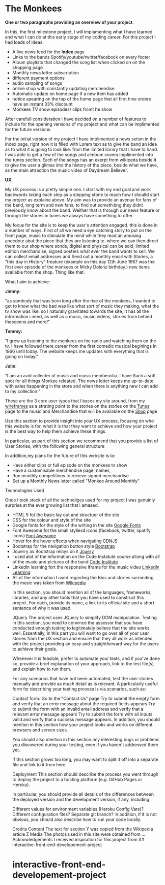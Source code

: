 <h1> The Monkees  </h1>


<b>One or two paragraphs providing an overview of your project</b>.

In this, the first milestone project, I will implamenting what I have learned and what I can do at this early stage of my coding career. 
For this project I had loads of ideas:
<ul>
<li>A live news feed for the <b>Index</b> page </li>
<li>Links to the bands Spotify/youtube/twitter/facebook on every footer</li> 
<li>Album playlists that changed the song list when clicked on on the shopping page</li> 
<li>Monthly news letter subscription</li>
<li>different payment options</li>
<li>audio sampling of songs</li>
<li>online shop with constantly updating merchendise</li>
<li>Automatic update on home page if a new item has added</li>
<li>notice apearing on the top of the home page that all first time orders have an instant 33% discount</li>
<li>Monkees TV show episodes/ clips fromt he show</li>
</ul>

<p>After carefull consideration I have decided on a number of features to include for the opening versions of my project and what can be implimented for the future versions.</p>

<p>For the initial version of my project I have implimented a news setion in the Index page, right now it is filled with Lorem text as to give the band an idea as to what it is going to look like.
from the limited library that I have to hand. I was able to get a few of the songs and almbum covers implimented into the tunes section. Each of the songs has an exerpt from wikipeda beside it to 
give the user a glimse into the history of the piece, beside what we have, as the main attraction the music video of Daydream Believer.

<b>UX</b>

<p> My UX process is a pretty simple one. I start with my end goal and work backwords taking each step as a stepping stone to reach how I shoulld start my project as explaine above. 
My aim was to provide an avenue for fans of the band, long term and new fans, to find out somethibng they didnt previously know about the band. Weither that is through our news feature or through the stories in tunes we always have something to offer.


My focus for the site is to keep the user's attention engaged. this is done in a number of ways. First of all we need a eye catching story to put on the front page, music to stimulate the mind while they read an amusing anecdote abut the piece that they are listening to. where we can then direct them to our shop where sonds, digital and physical can be sold, limited edition merchandise, signed posters
what ever the band wants to sell. We can collect email addresses and Send out a monthly email with Stories, a "this day in History" freature (example on this day 12th June 1967 was the first ever episode of the monkees or Micky Dolenz birthday.) new items available from the shop. Thing like that. </p>

What I aim to achieve:

<b>Jimmy:</b>


"as sombody that was born long after the rise of the monkees, I wanted to get to know what the bad was like what sort of music they making, what the tv show was like, so I naturally gravitated towards the site, 
It has all the information i need, as well as a music, music videos, stories from behind thesceens and more!"

<b>Tommy:</b>


"I grew up listening to the monkees on the radio and watching them on the tv. I have followed there career from the first comedic musical beginings in 1966 until today. The website keeps me updates with everything that is going on today."

<b>Julie:</b>

"I am an avid collecter of music and music memberoilia. I have Such a soft spot for all things Monkee releated. The news letter keeps me up-to-date with sales happening in the store and when there is anything new I can add to my collection "

These are the 3 core user types that I bases my site around, from my <a href="assets/Wireframes/Band website mockup.bmpr">wireframes</a> as a strating point to the stories on the stories on the <a href="tunes.html">Tunes</a> page to the music and Merchandise that will be available on the <a href="shop.html">Shop</a> page

Use this section to provide insight into your UX process, focusing on who this website is for, what it is that they want to achieve and how your project is the best way to help them achieve these things.

In particular, as part of this section we recommend that you provide a list of User Stories, with the following general structure:


In addition,my plans for the future of this website is to:

<ul>

<li>Have either clips or full episode on the monkees tv show</li>
<li>Have a customisable merchendise page, names, </li>
<li>Run monthly competitions to recieve signed merchandise</li>
<li>Set up a Monthly News letter called "Monkee Around Monthly"</li>

</ul>


Technologies Used

Once I took stock of all the technoliges used for my project I was genuinly surprise at the ever growing list that I amased. 

<ul>

<li>HTML 5 fot the basic lay out and structuer of the site</li>
<li>CSS for the colour and style of the site </li>
<li>Google fonts for the style of the writing in the site <a target = 'blank'href="https://fonts.googleapis.com/css?family=Chicle"> Google Fonts</a></li>
<li>Font Awesome fot the small styliesd icons (facebook, twitter, spotify icons) <a target = 'blank'href="https://fontawesome.com">Font Awesome</a></li>
<li>Hover for the hover effects when navigating <a target = 'blank'href="https://cdnjs.com/libraries/hover.css">CDNJS</a></li>
<li>Bootstrap for the navigation button style <a target = 'blank'href="https://getbootstrap.com/https://getbootstrap.com/">Bootstrap</a></li>
<li>Jquerry as Bootstrap relays on it <a target = 'blank'href="https://jquery.com">Jquery</a></li>
<li>I used alot of the information on the Code Instatute course allong with all of the music and pictures of the band <a target = 'blank'href="https://codeinstitute.net/">Code Institute</a></li>
<li>LinkedIn learning fort the responsive Iframe for the music video <a target = 'blank' href="https://www.linkedin.com/learning/">LinkedIn Learning</a></li>
<li>All of the information I used regarding the Bios and stories surronding the music was taken from <a target = 'blank'href="https://en.wikipedia.org/wiki/Main_Page">Wikipedia</a></li>
</u>


In this section, you should mention all of the languages, frameworks, libraries, and any other tools that you have used to construct this project. For each, provide its name, a link to its official site and a short sentence of why it was used.

JQuery
The project uses JQuery to simplify DOM manipulation.
Testing
In this section, you need to convince the assessor that you have conducted enough testing to legitimately believe that the site works well. Essentially, in this part you will want to go over all of your user stories from the UX section and ensure that they all work as intended, with the project providing an easy and straightforward way for the users to achieve their goals.

Whenever it is feasible, prefer to automate your tests, and if you've done so, provide a brief explanation of your approach, link to the test file(s) and explain how to run them.

For any scenarios that have not been automated, test the user stories manually and provide as much detail as is relevant. A particularly useful form for describing your testing process is via scenarios, such as:

Contact form:
Go to the "Contact Us" page
Try to submit the empty form and verify that an error message about the required fields appears
Try to submit the form with an invalid email address and verify that a relevant error message appears
Try to submit the form with all inputs valid and verify that a success message appears.
In addition, you should mention in this section how your project looks and works on different browsers and screen sizes.

You should also mention in this section any interesting bugs or problems you discovered during your testing, even if you haven't addressed them yet.

If this section grows too long, you may want to split it off into a separate file and link to it from here.

Deployment
This section should describe the process you went through to deploy the project to a hosting platform (e.g. GitHub Pages or Heroku).

In particular, you should provide all details of the differences between the deployed version and the development version, if any, including:

Different values for environment variables (Heroku Config Vars)?
Different configuration files?
Separate git branch?
In addition, if it is not obvious, you should also describe how to run your code locally.

Credits
Content
The text for section Y was copied from the Wikipedia article Z
Media
The photos used in this site were obtained from ...
Acknowledgements
I received inspiration for this project from X# interactive-front-end-developement-project
# interactive-front-end-developement-project
